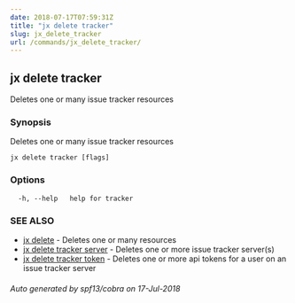 ```yaml
---
date: 2018-07-17T07:59:31Z
title: "jx delete tracker"
slug: jx_delete_tracker
url: /commands/jx_delete_tracker/
---
```

## jx delete tracker

Deletes one or many issue tracker resources

### Synopsis

Deletes one or many issue tracker resources

```
jx delete tracker [flags]
```

### Options

```
  -h, --help   help for tracker
```

### SEE ALSO

* [jx delete](/commands/jx_delete/)	 - Deletes one or many resources
* [jx delete tracker server](/commands/jx_delete_tracker_server/)	 - Deletes one or more issue tracker server(s)
* [jx delete tracker token](/commands/jx_delete_tracker_token/)	 - Deletes one or more api tokens for a user on an issue tracker server

###### Auto generated by spf13/cobra on 17-Jul-2018
